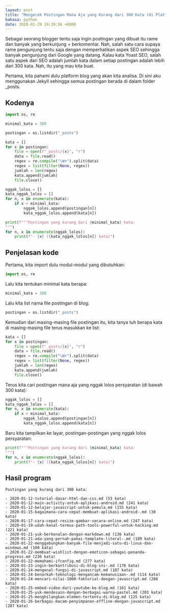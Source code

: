 ```yaml
---
layout: post
title: "Mengecek Postingan Mana Aja yang Kurang dari 300 Kata (di Platform Blog Jekyll)"
bahasa: python
date: 2020-01-29 19:39:56 +0800
---
```


Sebagai seorang blogger tentu saja ingin postingan yang dibuat itu rame dan banyak yang berkunjung + berkomentar. Nah, salah satu cara supaya rame pengunjung tentu saja dengan memperhatikan aspek SEO sehingga banyak pengunjung dari Google yang datang. Kalau kata Yoast SEO, salah satu aspek dari SEO adalah jumlah kata dalam setiap postingan adalah lebih dari 300 kata. Nah, itu yang mau kita buat.

Pertama, kita pahami dulu platform blog yang akan kita analisa. Di sini aku menggunakan Jekyll sehingga semua postingan berada di dalam folder _posts.

## Kodenya

```python
import os, re

minimal_kata = 300

postingan = os.listdir("_posts")

kata = []
for x in postingan:
    file = open(f"_posts/{x}", "r")
    data = file.read()
    regex = re.compile("\W+").split(data)
    regex = list(filter(None, regex))
    jumlah = len(regex)
    kata.append(jumlah)
    file.close()

nggak_lolos = []
kata_nggak_lolos = []
for n, x in enumerate(kata):
    if x < minimal_kata:
        nggak_lolos.append(postingan[n])
        kata_nggak_lolos.append(kata[n])

print(f"""Postingan yang kurang dari {minimal_kata} kata:
""")
for n, x in enumerate(nggak_lolos):
    print(f"- {x} ({kata_nggak_lolos[n]} kata)")
```

## Penjelasan kode

Pertama, kita import dulu modul-modul yang dibutuhkan:

```python
import os, re
```

Lalu kita tentukan minimal kata berapa:

```python
minimal_kata = 300
```

Lalu kita list nama file postingan di blog:

```python
postingan = os.listdir("_posts")
```

Kemudian dari masing-masing file postingan itu, kita tanya tuh berapa kata di masing-masing file terus masukkan ke list:

```python
kata = []
for x in postingan:
    file = open(f"_posts/{x}", "r")
    data = file.read()
    regex = re.compile("\W+").split(data)
    regex = list(filter(None, regex))
    jumlah = len(regex)
    kata.append(jumlah)
    file.close()
```

Terus kita cari postingan mana aja yang nggak lolos persyaratan (di bawah 300 kata):

```python
nggak_lolos = []
kata_nggak_lolos = []
for n, x in enumerate(kata):
    if x < minimal_kata:
        nggak_lolos.append(postingan[n])
        kata_nggak_lolos.append(kata[n])
```

Baru kita tampilkan ke layar, postingan-postingan yang nggak lolos persyaratan:

```python
print(f"""Postingan yang kurang dari {minimal_kata} kata:
""")
for n, x in enumerate(nggak_lolos):
    print(f"- {x} ({kata_nggak_lolos[n]} kata)")
```

## Hasil program

```
Postingan yang kurang dari 300 kata:
                              
- 2020-01-12-tutorial-dasar-html-dan-css.md (53 kata)
- 2020-01-12-main-activity-untuk-aplikasi-android.md (241 kata)
- 2020-01-12-belajar-javascript-untuk-pemula.md (155 kata)
- 2020-01-15-bagaimana-cara-cepat-membuat-aplikasi-android-.md (30 kata)
- 2020-01-17-cara-cepat-resize-gambar-secara-online.md (247 kata)
- 2020-01-19-udah-kenal-termux-path-tools-powerful-untuk-hacking.md (221 kata)
- 2020-01-21-yuk-berkenalan-dengan-markdown.md (136 kata)
- 2020-01-21-ada-yang-pernah-pakai-template-literal-.md (189 kata)
- 2020-01-22-menggabungkan-banyak-file-menjadi-satu-di-linux-dan-windows.md (109 kata)
- 2020-01-22-membuat-wishlist-dengan-emoticon-sebagai-penanda-progress.md (236 kata)
- 2020-01-22-memahami-ifconfig.md (277 kata)
- 2020-01-23-ingin-berkontribusi-di-blog-ini-.md (176 kata)
- 2020-01-24-mengenal-fungsi-di-javascript.md (187 kata)
- 2020-01-24-benarkah-teknologi-mengancam-kemanusiaan-.md (114 kata)
- 2020-01-24-mencari-nilai-1000-faktorial-dengan-javascript.md (208 kata)
- 2020-01-25-embed-video-dari-youtube-ke-blog.md (161 kata)
- 2020-01-25-yuk-mendesain-dengan-berbagai-warna-pastel.md (203 kata)
- 2020-01-25-menghilangkan-elemen-tertentu-di-blog.md (125 kata)
- 2020-01-26-berbagai-macam-penyimpanan-offline-dengan-javascript.md (287 kata)
```